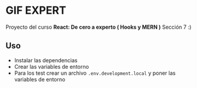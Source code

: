 # GIF EXPERT

Proyecto del curso **React: De cero a experto ( Hooks y MERN )** Sección 7 :)

## Uso

- Instalar las dependencias
- Crear las variables de entorno
- Para los test crear un archivo `.env.development.local` y poner las variables de entorno
